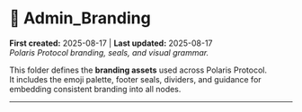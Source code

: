 # 📁 Admin_Branding  
**First created:** 2025-08-17 | **Last updated:** 2025-08-17  
*Polaris Protocol branding, seals, and visual grammar.*  

This folder defines the **branding assets** used across Polaris Protocol.  
It includes the emoji palette, footer seals, dividers, and guidance for embedding consistent branding into all nodes.  

---
